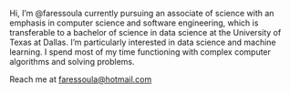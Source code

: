Hi, I’m @faressoula currently pursuing an associate of science with an emphasis in computer science and software engineering, which is transferable to a bachelor of science in data science at the University of Texas at Dallas.
I’m particularly interested in data science and machine learning. 
I spend most of my time functioning with complex computer algorithms and solving problems.

Reach me at faressoula@hotmail.com
